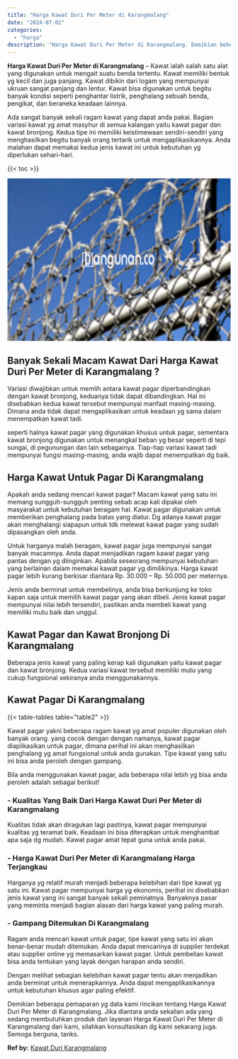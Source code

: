 ```yaml
---
title: "Harga Kawat Duri Per Meter di Karangmalang"
date: "2024-07-02"
categories: 
  - "harga"
description: "Harga Kawat Duri Per Meter di Karangmalang. Demikian beberapa pemaparan yg data kami rincikan tentang Harga Kawat Duri Per Meter di Karangmalang. Jika dianta..."
---
```


**Harga Kawat Duri Per Meter di Karangmalang** – Kawat ialah salah satu alat yang digunakan untuk mengait suatu benda tertentu. Kawat memiliki bentuk yg kecil dan juga panjang. Kawat dibikin dari logam yang mempunyai ukruan sangat panjang dan lentur. Kawat bisa digunakan untuk begitu banyak kondisi seperti penghantar listrik, penghalang sebuah benda, pengikat, dan beraneka keadaan lainnya.

Ada sangat banyak sekali ragam kawat yang dapat anda pakai. Bagian variasi kawat yg amat masyhur di semua kalangan yaitu kawat pagar dan kawat bronjong. Kedua tipe ini memiliki keistimewaan sendiri-sendiri yang menghasilkan begitu banyak orang tertarik untuk mengaplikasikannya. Anda malahan dapat memakai kedua jenis kawat ini untuk kebutuhan yg diperlukan sehari-hari.

{{< toc >}}

![Harga Kawat Duri Per Meter di Karangmalang](/images/jual-kawat-murah02.png)

## Banyak Sekali Macam Kawat Dari Harga Kawat Duri Per Meter di Karangmalang ?

Variasi diwajibkan untuk memlih antara kawat pagar diperbandingkan dengan kawat bronjong, keduanya tidak dapat dibandingkan. Hal ini disebabkan kedua kawat tersebut mempunyai manfaat masing-masing. Dimana anda tidak dapat mengaplikasikan untuk keadaan yg sama dalam menempatkan kawat tadi.

seperti halnya kawat pagar yang digunakan khusus untuk pagar, sementara kawat bronjong digunakan untuk menangkal beban yg besar seperti di tepi sungai, di pegunungan dan lain sebagainya. Tiap-tiap variasi kawat tadi mempunyai fungsi masing-masing, anda wajib dapat menempatkan dg baik.

## Harga Kawat Untuk Pagar Di Karangmalang

Apakah anda sedang mencari kawat pagar? Macam kawat yang satu ini memang sungguh-sungguh penting sebab acap kali dipakai oleh masyarakat untuk kebutuhan beragam hal. Kawat pagar digunakan untuk memberikan penghalang pada batas yang diatur. Dg adanya kawat pagar akan menghalangi siapapun untuk tdk melewat kawat pagar yang sudah dipasangkan oleh anda.

Untuk harganya malah beragam, kawat pagar juga mempunyai sangat banyak macamnya. Anda dapat menjadikan ragam kawat pagar yang pantas dengan yg diinginkan. Apabila seseorang mempunyai kebutuhan yang berlainan dalam memakai kawat pagar yg dimilikinya. Harga kawat pagar lebih kurang berkisar diantara Rp. 30.000 – Rp. 50.000 per meternya.

Jenis anda berminat untuk membelinya, anda bisa berkunjung ke toko kapan saja untuk memilih kawat pagar yang akan dibeli. Jenis kawat pagar mempunyai nilai lebih tersendiri, pastikan anda membeli kawat yang memiliki mutu baik dan unggul.

## Kawat Pagar dan Kawat Bronjong Di Karangmalang

Beberapa jenis kawat yang paling kerap kali digunakan yaitu kawat pagar dan kawat bronjong. Kedua variasi kawat tersebut memiliki mutu yang cukup fungsional sekiranya anda menggunakannya.

## Kawat Pagar Di Karangmalang

{{< table-tables table="table2" >}}

Kawat pagar yakni beberapa ragam kawat yg amat populer digunakan oleh banyak orang. yang cocok dengan dengan namanya, kawat pagar diaplikasikan untuk pagar, dimana perihal ini akan menghasilkan penghalang yg amat fungsional untuk anda gunakan. Tipe kawat yang satu ini bisa anda peroleh dengan gampang.

Bila anda menggunakan kawat pagar, ada beberapa nilai lebih yg bisa anda peroleh adalah sebagai berikut!

### \- Kualitas Yang Baik Dari Harga Kawat Duri Per Meter di Karangmalang

Kualitas tidak akan diragukan lagi pastinya, kawat pagar mempunyai kualitas yg teramat baik. Keadaan ini bisa diterapkan untuk menghambat apa saja dg mudah. Kawat pagar amat tepat guna untuk anda pakai.

### \- Harga Kawat Duri Per Meter di Karangmalang Harga Terjangkau

Harganya yg relatif murah menjadi beberapa kelebihan dari tipe kawat yg satu ini. Kawat pagar mempunyai harga yg ekonomis, perihal ini disebabkan jenis kawat yang ini sangat banyak sekali peminatnya. Banyaknya pasar yang meminta menjadi bagian alasan dari harga kawat yang paling murah.

### \- Gampang Ditemukan Di Karangmalang

Ragam anda mencari kawat untuk pagar, tipe kawat yang satu ini akan benar-benar mudah ditemukan. Anda dapat mencarinya di supplier terdekat atau supplier online yg memasarkan kawat pagar. Untuk pembelian kawat bisa anda tentukan yang layak dengan harapan anda sendiri.

Dengan melihat sebagian kelebihan kawat pagar tentu akan menjadikan anda berminat untuk menerapkannya. Anda dapat mengaplikasikannya untuk kebutuhan khusus agar paling efektif.

Demikian beberapa pemaparan yg data kami rincikan tentang Harga Kawat Duri Per Meter di Karangmalang. Jika diantara anda sekalian ada yang sedang membutuhkan produk dan layanan Harga Kawat Duri Per Meter di Karangmalang dari kami, silahkan konsultasikan dg kami sekarang juga. Semoga berguna, tanks.

**Ref by:** [Kawat Duri Karangmalang](https://id.wikipedia.org/wiki/Kawat)
